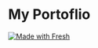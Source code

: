 # My Portoflio

[![Made with Fresh](https://fresh.deno.dev/fresh-badge.svg)](https://fresh.deno.dev)
 

